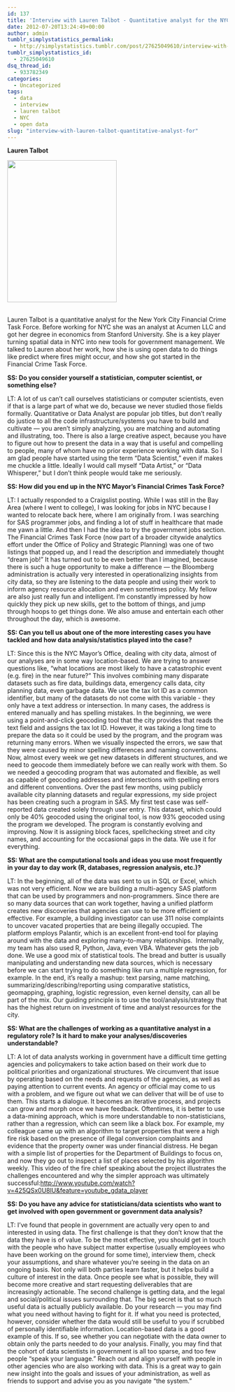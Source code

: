 ```yaml
---
id: 137
title: 'Interview with Lauren Talbot - Quantitative analyst for the NYC Financial Crime Task Force'
date: 2012-07-20T13:24:49+00:00
author: admin
tumblr_simplystatistics_permalink:
  - http://simplystatistics.tumblr.com/post/27625049610/interview-with-lauren-talbot-quantitative-analyst-for
tumblr_simplystatistics_id:
  - 27625049610
dsq_thread_id:
  - 933782349
categories:
  - Uncategorized
tags:
  - data
  - interview
  - lauren talbot
  - NYC
  - open data
slug: "interview-with-lauren-talbot-quantitative-analyst-for"
---
```

<div class="im">
  <p>
    <strong>Lauren Talbot</strong>
  </p>
  
  <p>
    <img height="325" src="http://biostat.jhsph.edu/~jleek/lauren.png" width="250" />
  </p>
  
  <p>
    <strong><br /></strong>Lauren Talbot is a quantitative analyst for the New York City Financial Crime Task Force. Before working for NYC she was an analyst at Acumen LLC and got her degree in economics from Stanford University. She is a key player turning spatial data in NYC into new tools for government management. We talked to Lauren about her work, how she is using open data to do things like predict where fires might occur, and how she got started in the Financial Crime Task Force. 
  </p>
  
  <p>
    <strong>SS: Do you consider yourself a statistician, computer scientist, or something else?</strong>
  </p>
</div>

LT: A lot of us can&#8217;t call ourselves statisticians or computer scientists, even if that is a large part of what we do, because we never studied those fields formally. Quantitative or Data Analyst are popular job titles, but don&#8217;t really do justice to all the code infrastructure/systems you have to build and cultivate &#8212; you aren&#8217;t simply analyzing, you are matching and automating and illustrating, too. There is also a large creative aspect, because you have to figure out how to present the data in a way that is useful and compelling to people, many of whom have no prior experience working with data. So I am glad people have started using the term &#8220;Data Scientist,&#8221; even if makes me chuckle a little. Ideally I would call myself &#8220;Data Artist,&#8221; or &#8220;Data Whisperer,&#8221; but I don&#8217;t think people would take me seriously.

**SS: How did you end up in the NYC Mayor&#8217;s Financial Crimes Task Force?**

LT: I actually responded to a Craigslist posting. While I was still in the Bay Area (where I went to college), I was looking for jobs in NYC because I wanted to relocate back here, where I am originally from. I was searching for SAS programmer jobs, and finding a lot of stuff in healthcare that made me yawn a little. And then I had the idea to try the government jobs section. The Financial Crimes Task Force (now part of a broader citywide analytics effort under the Office of Policy and Strategic Planning) was one of two listings that popped up, and I read the description and immediately thought &#8220;dream job!&#8221; It has turned out to be even better than I imagined, because there is such a huge opportunity to make a difference &#8212; the Bloomberg administration is actually very interested in operationalizing insights from city data, so they are listening to the data people and using their work to inform agency resource allocation and even sometimes policy. My fellow are also just really fun and intelligent. I&#8217;m constantly impressed by how quickly they pick up new skills, get to the bottom of things, and jump through hoops to get things done. We also amuse and entertain each other throughout the day, which is awesome. 

<div class="im">
  <p>
    <strong>SS: Can you tell us about one of the more interesting cases you have tackled and how data analysis/statistics played into the case?</strong>
  </p>
</div>

LT: Since this is the NYC Mayor&#8217;s Office, dealing with city data, almost of our analyses are in some way location-based. We are trying to answer questions like, &#8220;what locations are most likely to have a catastrophic event (e.g. fire) in the near future?&#8221; This involves combining many disparate datasets such as fire data, buildings data, emergency calls data, city planning data, even garbage data. We use the tax lot ID as a common identifier, but many of the datasets do not come with this variable - they only have a text address or intersection. In many cases, the address is entered manually and has spelling mistakes. In the beginning, we were using a point-and-click geocoding tool that the city provides that reads the text field and assigns the tax lot ID. However, it was taking a long time to prepare the data so it could be used by the program, and the program was returning many errors. When we visually inspected the errors, we saw that they were caused by minor spelling differences and naming conventions. Now, almost every week we get new datasets in different structures, and we need to geocode them immediately before we can really work with them. So we needed a geocoding program that was automated and flexible, as well as capable of geocoding addresses and intersections with spelling errors and different conventions. Over the past few months, using publicly available city planning datasets and regular expressions, my side project has been creating such a program in SAS. My first test case was self-reported data created solely through user entry. This dataset, which could only be 40% geocoded using the original tool, is now 93% geocoded using the program we developed. The program is constantly evolving and improving. Now it is assigning block faces, spellchecking street and city names, and accounting for the occasional gaps in the data. We use it for everything.

<div class="im">
  <p>
    <strong>SS: What are the computational tools and ideas you use most frequently in your day to day work (R, databases, regression analysis, etc.)?</strong>
  </p>
</div>

LT: In the beginning, all of the data was sent to us in SQL or Excel, which was not very efficient. Now we are building a multi-agency SAS platform that can be used by programmers and non-programmers. Since there are so many data sources that can work together, having a unified platform creates new discoveries that agencies can use to be more efficient or effective. For example, a building investigator can use 311 noise complaints to uncover vacated properties that are being illegally occupied. The platform employs Palantir, which is an excellent front-end tool for playing around with the data and exploring many-to-many relationships.  Internally, my team has also used R, Python, Java, even VBA. Whatever gets the job done. We use a good mix of statistical tools. The bread and butter is usually manipulating and understanding new data sources, which is necessary before we can start trying to do something like run a multiple regression, for example. In the end, it&#8217;s really a mashup: text parsing, name matching, summarizing/describing/reporting using comparative statistics, geomapping, graphing, logistic regression, even kernel density, can all be part of the mix. Our guiding principle is to use the tool/analysis/strategy that has the highest return on investment of time and analyst resources for the city.

<div class="im">
  <p>
    <strong>SS: What are the challenges of working as a quantitative analyst in a regulatory role? Is it hard to make your analyses/discoveries understandable?</strong>
  </p>
</div>

LT: A lot of data analysts working in government have a difficult time getting agencies and policymakers to take action based on their work due to political priorities and organizational structures. We circumvent that issue by operating based on the needs and requests of the agencies, as well as paying attention to current events. An agency or official may come to us with a problem, and we figure out what we can deliver that will be of use to them. This starts a dialogue. It becomes an iterative process, and projects can grow and morph once we have feedback. Oftentimes, it is better to use a data-mining approach, which is more understandable to non-statisticians, rather than a regression, which can seem like a black box. For example, my colleague came up with an algorithm to target properties that were a high fire risk based on the presence of illegal conversion complaints and evidence that the property owner was under financial distress. He began with a simple list of properties for the Department of Buildings to focus on, and now they go out to inspect a list of places selected by his algorithm weekly. This video of the fire chief speaking about the project illustrates the challenges encountered and why the simpler approach was ultimately successful:<a href="http://www.youtube.com/watch?v=425QSx0U8lU&feature=youtube_gdata_player" target="_blank"><a href="http://www.youtube.com/watch?v=425QSx0U8lU&feature=youtube_gdata_player" target="_blank">http://www.youtube.com/watch?v=425QSx0U8lU&feature=youtube_gdata_player</a></a>

<div class="im">
  <p>
    <strong>SS: Do you have any advice for statisticians/data scientists who want to get involved with open government or government data analysis?</strong>
  </p>
</div>

LT: I&#8217;ve found that people in government are actually very open to and interested in using data. The first challenge is that they don&#8217;t know that the data they have is of value. To be the most effective, you should get in touch with the people who have subject matter expertise (usually employees who have been working on the ground for some time), interview them, check your assumptions, and share whatever you&#8217;re seeing in the data on an ongoing basis. Not only will both parties learn faster, but it helps build a culture of interest in the data. Once people see what is possible, they will become more creative and start requesting deliverables that are increasingly actionable. The second challenge is getting data, and the legal and social/political issues surrounding that. The big secret is that so much useful data is actually publicly available. Do your research &#8212; you may find what you need without having to fight for it. If what you need is protected, however, consider whether the data would still be useful to you if scrubbed of personally identifiable information. Location-based data is a good example of this. If so, see whether you can negotiate with the data owner to obtain only the parts needed to do your analysis. Finally, you may find that the cohort of data scientists in government is all too sparse, and too few people &#8220;speak your language.&#8221; Reach out and align yourself with people in other agencies who are also working with data. This is a great way to gain new insight into the goals and issues of your administration, as well as friends to support and advise you as you navigate &#8220;the system.&#8221;
